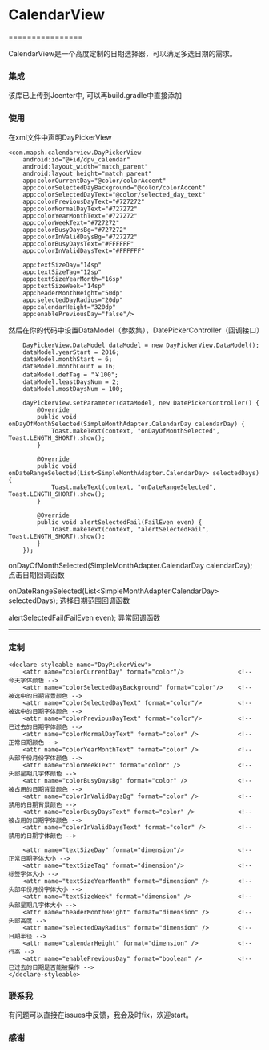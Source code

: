 # CalendarView
================

CalendarView是一个高度定制的日期选择器，可以满足多选日期的需求。

### 集成
该库已上传到Jcenter中, 可以再build.gradle中直接添加

	
 
### 使用
 
在xml文件中声明DayPickerView


    <com.mapsh.calendarview.DayPickerView
        android:id="@+id/dpv_calendar"
        android:layout_width="match_parent"
        android:layout_height="match_parent"
        app:colorCurrentDay="@color/colorAccent"
        app:colorSelectedDayBackground="@color/colorAccent"
        app:colorSelectedDayText="@color/selected_day_text"
        app:colorPreviousDayText="#727272"
        app:colorNormalDayText="#727272"
        app:colorYearMonthText="#727272"
        app:colorWeekText="#727272"
        app:colorBusyDaysBg="#727272"
        app:colorInValidDaysBg="#727272"
        app:colorBusyDaysText="#FFFFFF"
        app:colorInValidDaysText="#FFFFFF"

        app:textSizeDay="14sp"
        app:textSizeTag="12sp"
        app:textSizeYearMonth="16sp"
        app:textSizeWeek="14sp"
        app:headerMonthHeight="50dp"
        app:selectedDayRadius="20dp"
        app:calendarHeight="320dp"
        app:enablePreviousDay="false"/>
         


然后在你的代码中设置DataModel（参数集），DatePickerController（回调接口）

        DayPickerView.DataModel dataModel = new DayPickerView.DataModel();
        dataModel.yearStart = 2016;
        dataModel.monthStart = 6;
        dataModel.monthCount = 16;
        dataModel.defTag = "￥100";
        dataModel.leastDaysNum = 2;
        dataModel.mostDaysNum = 100;

		dayPickerView.setParameter(dataModel, new DatePickerController() {
            @Override
            public void onDayOfMonthSelected(SimpleMonthAdapter.CalendarDay calendarDay) {
                Toast.makeText(context, "onDayOfMonthSelected", Toast.LENGTH_SHORT).show();
            }

            @Override
            public void onDateRangeSelected(List<SimpleMonthAdapter.CalendarDay> selectedDays) {
                Toast.makeText(context, "onDateRangeSelected", Toast.LENGTH_SHORT).show();
            }

            @Override
            public void alertSelectedFail(FailEven even) {
                Toast.makeText(context, "alertSelectedFail", Toast.LENGTH_SHORT).show();
            }
        });

onDayOfMonthSelected(SimpleMonthAdapter.CalendarDay calendarDay);          点击日期回调函数

onDateRangeSelected(List<SimpleMonthAdapter.CalendarDay> selectedDays);    选择日期范围回调函数

alertSelectedFail(FailEven even);										   异常回调函数

---

### 定制

    <declare-styleable name="DayPickerView">
        <attr name="colorCurrentDay" format="color"/>               <!-- 今天字体颜色 -->
        <attr name="colorSelectedDayBackground" format="color"/>    <!-- 被选中的日期背景颜色 -->
        <attr name="colorSelectedDayText" format="color"/>          <!-- 被选中的日期字体颜色 -->
        <attr name="colorPreviousDayText" format="color"/>          <!-- 已过去的日期字体颜色 -->
        <attr name="colorNormalDayText" format="color" />           <!-- 正常日期颜色 -->
        <attr name="colorYearMonthText" format="color" />           <!-- 头部年份月份字体颜色 -->
        <attr name="colorWeekText" format="color" />                <!-- 头部星期几字体颜色 -->
        <attr name="colorBusyDaysBg" format="color" />              <!-- 被占用的日期背景颜色 -->
        <attr name="colorInValidDaysBg" format="color" />           <!-- 禁用的日期背景颜色 -->
        <attr name="colorBusyDaysText" format="color" />            <!-- 被占用的日期字体颜色 -->
        <attr name="colorInValidDaysText" format="color" />         <!-- 禁用的日期字体颜色 -->

        <attr name="textSizeDay" format="dimension"/>               <!-- 正常日期字体大小 -->
        <attr name="textSizeTag" format="dimension"/>               <!-- 标签字体大小 -->
        <attr name="textSizeYearMonth" format="dimension" />        <!-- 头部年份月份字体大小 -->
        <attr name="textSizeWeek" format="dimension" />             <!-- 头部星期几字体大小 -->
        <attr name="headerMonthHeight" format="dimension" />        <!-- 头部高度 -->
        <attr name="selectedDayRadius" format="dimension" />        <!-- 日期半径 -->
        <attr name="calendarHeight" format="dimension" />           <!-- 行高 -->
        <attr name="enablePreviousDay" format="boolean" />          <!-- 已过去的日期是否能被操作 -->
	</declare-styleable>

### 联系我

有问题可以直接在issues中反馈，我会及时fix，欢迎start。

### 感谢


